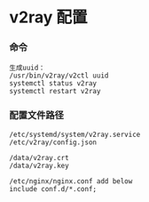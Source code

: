 # v2ray 配置

### 命令
```
生成uuid：
/usr/bin/v2ray/v2ctl uuid  
systemctl status v2ray
systemctl restart v2ray
```
### 配置文件路径
```
/etc/systemd/system/v2ray.service
/etc/v2ray/config.json

/data/v2ray.crt
/data/v2ray.key

/etc/nginx/nginx.conf add below
include conf.d/*.conf;

```
